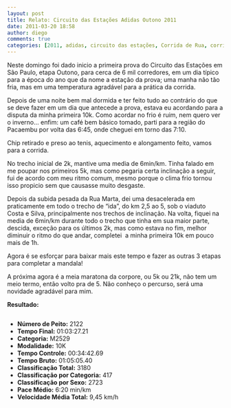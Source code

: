 ```yaml
---
layout: post
title: Relato: Circuito das Estações Adidas Outono 2011
date: 2011-03-20 18:58
author: diego
comments: true
categories: [2011, adidas, circuito das estações, Corrida de Rua, corrida de rua, Pacaembu]
---
```

Neste domingo foi dado inicio a primeira prova do Circuito das Estações em São Paulo, etapa Outono, para cerca de 6 mil corredores, em um dia típico para a época do ano que da nome a estação da prova; uma manha não tão fria, mas em uma temperatura agradável para a prática da corrida.

Depois de uma noite bem mal dormida e ter feito tudo ao contrário do que se deve fazer em um dia que antecede a prova, estava eu acordando para a disputa da minha primeira 10k. Como acordar no frio é ruim, nem quero ver o inverno... enfim: um café bem básico tomado, parti para a região do Pacaembu por volta das 6:45, onde cheguei em torno das 7:10.

Chip retirado e preso ao tenis, aquecimento e alongamento feito, vamos para a corrida.

No trecho inicial de 2k, mantive uma media de 6min/km. Tinha falado em me poupar nos primeiros 5k, mas como pegaria certa inclinação a seguir, fui de acordo com meu ritmo comum, mesmo porque o clima frio tornou isso propicio sem que causasse muito desgaste.

Depois da subida pesada da Rua Marta, dei uma desacelerada em praticamente em todo o trecho de “ida”, do km 2,5 ao 5, sob o viaduto Costa e Silva, principalmente nos trechos de inclinação. Na volta, fiquei na media de 6min/km durante todo o trecho que tinha em sua maior parte, descida, exceção para os últimos 2k, mas como estava no fim, melhor diminuir o ritmo do que andar, completei  a minha primeira 10k em pouco mais de 1h.

Agora é se esforçar para baixar mais este tempo e fazer as outras 3 etapas para completar a mandala!

A próxima agora é a meia maratona da corpore, ou 5k ou 21k, não tem um meio termo, então volto pra de 5. Não conheço o percurso, será uma novidade agradável para mim.

<strong>Resultado:</strong>
<div class="moldura"><a class="lightbox cboxElement" href="http://www.diegoronan.com.br/diegoronan/wp-content/uploads/2011/03/DSC_0077_big.JPG"><img src="http://www.diegoronan.com.br/diegoronan/wp-content/uploads/2011/03/DSC_0077.JPG" alt="" /></a></div>
<ul>
	<li><strong>Número de Peito:</strong> 2122</li>
	<li><strong>Tempo Final:</strong> 01:03:27.21</li>
	<li><strong>Categoria:</strong> M2529</li>
	<li><strong>Modalidade:</strong> 10K</li>
	<li><strong>Tempo Controle:</strong> 00:34:42.69</li>
	<li><strong>Tempo Bruto:</strong> 01:05:05.40</li>
	<li><strong>Classificação Total:</strong> 3180</li>
	<li><strong>Classificação por Categoria:</strong> 417</li>
	<li><strong>Classificação por Sexo:</strong> 2723</li>
	<li><strong>Pace Médio:</strong> 	6:20 min/km</li>
	<li><strong> Velocidade Média Total:</strong> 9,45 km/h</li>
</ul>
